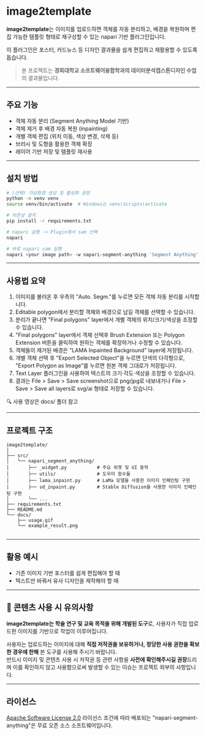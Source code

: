 # image2template

**image2template**는 이미지를 업로드하면 객체를 자동 분리하고, 배경을 복원하며 편집 가능한 템플릿 형태로 재구성할 수 있는 napari 기반 플러그인입니다.

이 플러그인은 포스터, 카드뉴스 등 디자인 결과물을 쉽게 편집하고 재활용할 수 있도록 돕습니다.

> 본 프로젝트는 **경희대학교 소프트웨어융합학과의 데이터분석캡스톤디자인 수업**의 결과물입니다.

---

## 주요 기능

- 객체 자동 분리 (Segment Anything Model 기반)
- 객체 제거 후 배경 자동 복원 (inpainting)
- 개별 객체 편집 (위치 이동, 색상 변경, 삭제 등)
- 브러시 및 도형을 활용한 객체 확장
- 레이어 기반 저장 및 템플릿 재사용

---

## 설치 방법

```bash
# (선택) 가상환경 생성 및 활성화 권장
python -m venv venv
source venv/bin/activate  # Windows는 venv\Scripts\activate

# 의존성 설치
pip install -r requirements.txt

# napari 실행 -> Plugin에서 sam 선택
napari

# 바로 napari sam 실행
napari <your image path> -w napari-segment-anything 'Segment Anything'

```

---

## 사용법 요약


1.	이미지를 불러온 후 우측의 "Auto. Segm."를 누르면 모든 객체 자동 분리를 시작합니다.
2.	Editable polygon에서 분리할 객체와 배경으로 남길 객체를 선택할 수 있습니다.
3.	분리가 끝나면 "Final polygons" layer에서 개별 객체의 위치/크기/색상을 조정할 수 있습니다.
4.	"Final polygons" layer에서 객체 선택후 Brush Extension 또는 Polygon Extension 버튼을 클릭하여 원하는 객체를 확장하거나 수정할 수 있습니다.
5.	객체들이 제거된 배경은 "LAMA Inpainted Background" layer에 저장됩니다.
6.	개별 객체 선택 후 "Export Selected Object"을 누르면 단색의 다각형으로, "Export Polygon as Image"를 누르면 원본 객체 그대로가 저장됩니다.
7.  Text Layer 플러그인을 사용하여 텍스트의 크기·각도·색상을 조정할 수 있습니다.
8.	결과는 File > Save > Save screenshot으로 png/jpg로 내보내거나 File > Save > Save all layers로 svg/ai 형태로 저장할 수 있습니다.

🔍 사용 영상은 docs/ 폴더 참고

---

## 프로젝트 구조

```
image2template/
│
├── src/
│   └── napari_segment_anything/
│       ├── _widget.py           # 주요 위젯 및 UI 동작
│       ├── utils/               # 도우미 함수들
│       ├── lama_inpaint.py      # LaMa 모델을 사용한 이미지 인페인팅 구현
│       ├── sd_inpaint.py        # Stable Diffusion을 사용한 이미지 인페인팅 구현
│       └── ...
├── requirements.txt
├── README.md
└── docs/
    ├── usage.gif
    └── example_result.png
    
```

---

## 활용 예시

- 기존 이미지 기반 포스터를 쉽게 편집해야 할 때
- 텍스트만 바꿔서 유사 디자인을 제작해야 할 때

---

## 🚨 콘텐츠 사용 시 유의사항

**image2template는 학술 연구 및 교육 목적을 위해 개발된 도구**로, 사용자가 직접 업로드한 이미지를 기반으로 작업이 이루어집니다.

사용자는 업로드하는 이미지에 대해 **직접 저작권을 보유하거나, 정당한 사용 권한을 확보한 경우에 한해** 본 도구를 사용해 주시기 바랍니다.   
반드시 이미지 및 콘텐츠 사용 시 저작권 등 관련 사항을 **사전에 확인해주시길 권장**드리며 이를 확인하지 않고 사용함으로써 발생할 수 있는 이슈는 프로젝트 외부의 사항입니다.

---

## 라이선스
[Apache Software License 2.0](https://www.apache.org/licenses/LICENSE-2.0) 라이선스 조건에 따라 배포되는 "napari-segment-anything"은 무료 오픈 소스 소프트웨어입니다.

